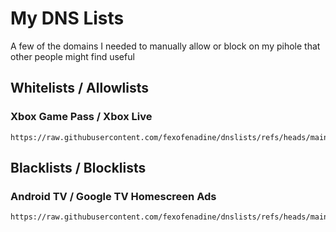 # My DNS Lists
A few of the domains I needed to manually allow or block on my pihole that other people might find useful

## Whitelists / Allowlists

### Xbox Game Pass / Xbox Live

    https://raw.githubusercontent.com/fexofenadine/dnslists/refs/heads/main/allowlists/xbox.txt


## Blacklists / Blocklists

### Android TV / Google TV Homescreen Ads

    https://raw.githubusercontent.com/fexofenadine/dnslists/refs/heads/main/blocklists/androidtv.txt